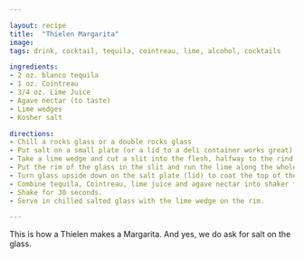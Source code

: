 ```yaml
---

layout: recipe
title:  "Thielen Margarita"
image:
tags: drink, cocktail, tequila, cointreau, lime, alcohol, cocktails

ingredients:
- 2 oz. blanco tequila
- 1 oz. Cointreau
- 3/4 oz. Lime Juice
- Agave nectar (to taste)
- Lime wedges
- Kosher salt

directions:
- Chill a rocks glass or a double rocks glass
- Put salt on a small plate (or a lid to a deli container works great)
- Take a lime wedge and cut a slit into the flesh, halfway to the rind
- Put the rim of the glass in the slit and run the lime along the whole length
- Turn glass upside down on the salt plate (lid) to coat the top of the glass
- Combine tequila, Cointreau, lime juice and agave nectar into shaker filled with ice.
- Shake for 30 seconds.
- Serve in chilled salted glass with the lime wedge on the rim.

---
```


This is how a Thielen makes a Margarita. And yes, we do ask for salt on the glass.